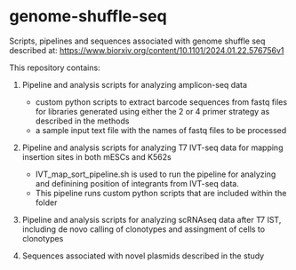 # genome-shuffle-seq
Scripts, pipelines and sequences associated with genome shuffle seq described at: https://www.biorxiv.org/content/10.1101/2024.01.22.576756v1

This repository contains:
1. Pipeline and analysis scripts for analyzing amplicon-seq data
   - custom python scripts to extract barcode sequences from fastq files for libraries generated using either the 2 or 4 primer strategy as described in the methods
   - a sample input text file with the names of fastq files to be processed

2. Pipeline and analysis scripts for analyzing T7 IVT-seq data for mapping insertion sites in both mESCs and K562s
    - IVT_map_sort_pipeline.sh is used to run the pipeline for analyzing and definining position of integrants from IVT-seq data.
    - This pipeline runs custom python scripts that are included within the folder

3. Pipeline and analysis scripts for analyzing scRNAseq data after T7 IST, including de novo calling of clonotypes and assingment of cells to clonotypes
      
4. Sequences associated with novel plasmids described in the study
   
